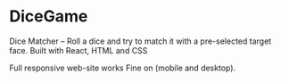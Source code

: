 # DiceGame
Dice Matcher – Roll a dice and try to match it with a pre-selected target face. Built with React, HTML and CSS

Full responsive web-site works Fine on (mobile and desktop).